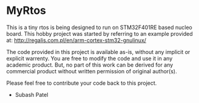 MyRtos
=====

This is a tiny rtos is being designed to run on STM32F401RE based nucleo board. This hobby project
was started by referring to an example provided at: http://regalis.com.pl/en/arm-cortex-stm32-gnulinux/

The code provided in this project is available as-is, without any implicit or explicit warrenty.
You are free to modify the code and use it in any academic product. But, no part of this work
can be derived for any commercial product without written permission of original author(s).

Please feel free to contribute your code back to this project.

- Subash Patel
